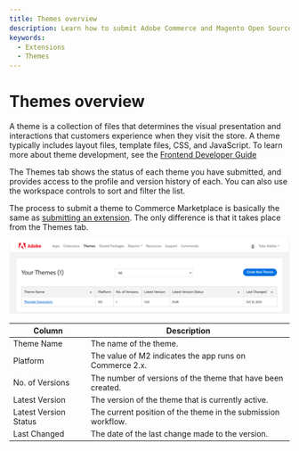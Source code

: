```yaml
---
title: Themes overview
description: Learn how to submit Adobe Commerce and Magento Open Source themes to the marketplace.
keywords:
  - Extensions
  - Themes
---
```


# Themes overview

A theme is a collection of files that determines the visual presentation and interactions that customers experience when they visit the store. A theme typically includes layout files, template files, CSS, and JavaScript. To learn more about theme development, see the [Frontend Developer Guide](https://developer.adobe.com/commerce/frontend-core/guide/)

The Themes tab shows the status of each theme you have submitted, and provides access to the profile and version history of each. You can also use the workspace controls to sort and filter the list.

The process to submit a theme to Commerce Marketplace is basically the same as [submitting an extension](submit-for-review.md). The only difference is that it takes place from the Themes tab.

![](_images/themes.png)

| Column                | Description |
|-----------------------|-------------|
| Theme Name            | The name of the theme. |
| Platform              | The value of M2 indicates the app runs on Commerce 2.x. |
| No. of Versions       | The number of versions of the theme that have been created. |
| Latest Version        | The version of the theme that is currently active. |
| Latest Version Status | The current position of the theme in the submission workflow. |
| Last Changed          | The date of the last change made to the version. |
